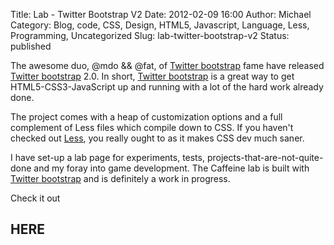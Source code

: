 Title: Lab - Twitter Bootstrap V2
Date: 2012-02-09 16:00
Author: Michael
Category: Blog, code, CSS, Design, HTML5, Javascript, Language, Less, Programming, Uncategorized
Slug: lab-twitter-bootstrap-v2
Status: published

The awesome duo, @mdo && @fat, of [Twitter
bootstrap](http://twitter.github.com/bootstrap/) fame have released
[Twitter bootstrap](http://twitter.github.com/bootstrap/) 2.0. In short,
[Twitter bootstrap](http://twitter.github.com/bootstrap/) is a great way
to get HTML5-CSS3-JavaScript up and running with a lot of the hard work
already done.

The project comes with a heap of customization options and a full
complement of Less files which compile down to CSS. If you haven't
checked out [Less](http://lesscss.org/), you really ought to as it makes
CSS dev much saner.

I have set-up a lab page for experiments, tests,
projects-that-are-not-quite-done and my foray into game development. The
Caffeine lab is built with [Twitter
bootstrap](http://twitter.github.com/bootstrap/) and is definitely a
work in progress.

Check it out [  
](http://lab.caffeineindustries.com)

<h2>
HERE

</h3>
</a>
